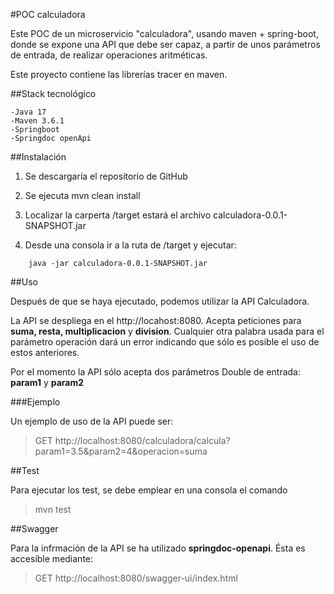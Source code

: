 #POC calculadora

Este POC de un microservicio "calculadora", usando maven + spring-boot, donde se expone una API que debe ser capaz, a partir de unos parámetros de entrada, de realizar operaciones aritméticas.

Este proyecto contiene las librerías tracer en maven.

##Stack tecnológico

	-Java 17
	-Maven 3.6.1
	-Springboot
	-Springdoc openApi
	
##Instalación

1. Se descargaría el repositorio de GitHub

2. Se ejecuta mvn clean install

3. Localizar la carperta /target estará el archivo calculadora-0.0.1-SNAPSHOT.jar

4. Desde una consola ir a la ruta de /target y ejecutar:

```
	java -jar calculadora-0.0.1-SNAPSHOT.jar
```

##Uso

Después de que se haya ejecutado, podemos utilizar la API Calculadora.

La API se despliega en el http://locahost:8080. Acepta peticiones para **suma, resta, multiplicacion** y **division**. Cualquier otra palabra usada para el parámetro operación dará un error indicando que sólo es posible el uso de estos anteriores.

Por el momento la API sólo acepta dos parámetros Double de entrada: **param1** y **param2**

###Ejemplo

Un ejemplo de uso de la API puede ser:

> GET http://localhost:8080/calculadora/calcula?param1=3.5&param2=4&operacion=suma

##Test

Para ejecutar los test, se debe emplear en una consola el comando 
> mvn test

##Swagger

Para la infrmación de la API se ha utilizado **springdoc-openapi**. Ésta es accesible mediante:

> GET http://localhost:8080/swagger-ui/index.html
